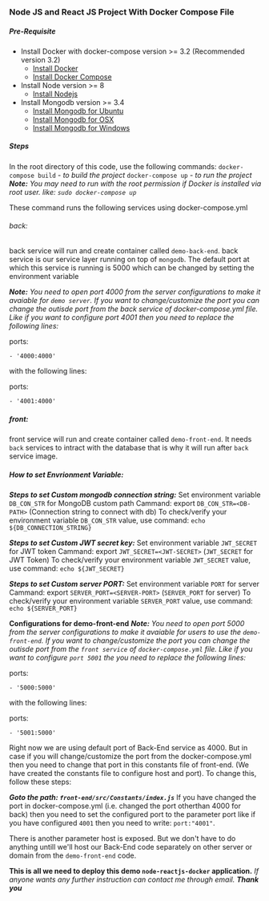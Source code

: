 ### Node JS and React JS Project With Docker Compose File

##### Pre-Requisite
- Install Docker with docker-compose version >= 3.2 (Recommended version 3.2)
     - [Install Docker](https://www.docker.com/)
     - [Install Docker Compose](https://docs.docker.com/compose/install/)
- Install Node version >= 8
     - [Install Nodejs](https://nodejs.org/en/)
- Install Mongodb version >= 3.4
     - [Install Mongodb for Ubuntu](https://docs.mongodb.com/tutorials/install-mongodb-on-ubuntu/)
     -  [Install Mongodb for OSX](https://docs.mongodb.com/manual/tutorial/install-mongodb-on-os-x/)
     -  [Install Mongodb for Windows](https://docs.mongodb.com/manual/tutorial/install-mongodb-on-windows/)

##### Steps
In the root directory of this code, use the following commands:
`docker-compose build` - _to build the project_
`docker-compose up` - _to run the project_
_**Note:** You may need to run with the root permission if Docker is installed via root user. like: `sudo docker-compose up`_

These command runs the following services using docker-compose.yml

###### back:
back service will run and create container called `demo-back-end`.
back service is our service layer running on top of `mongodb`. The default port at which this service is running is 5000 which can be changed by setting the environment variable

_***Note:*** You need to open port 4000 from the server configurations to make it avaiable for `demo server`. If you want to change/customize the port you can change the outisde port from the back service of docker-compose.yml file. Like if you want to configure port 4001 then you need to replace the following lines:_

ports:

    - '4000:4000'
with the following lines:

ports:

    - '4001:4000'

##### front:
front service will run and create container called `demo-front-end`. It needs `back` services to intract with the database that is why it will run after `back` service image.

##### How to set Envrionment Variable:
**_Steps to set Custom mongodb connection string:_**
Set environment variable `DB_CON_STR` for MongoDB custom path
Cammand: export `DB_CON_STR=<DB-PATH>` (Connection string to connect with db)
To check/verify your environment variable `DB_CON_STR` value, use command: `echo ${DB_CONNECTION_STRING}`

**_Steps to set Custom JWT secret key:_**
Set environment variable `JWT_SECRET` for JWT token
Cammand: export `JWT_SECRET=<JWT-SECRET>` (`JWT_SECRET` for JWT Token)
To check/verify your environment variable `JWT_SECRET` value, use command: `echo ${JWT_SECRET}`

**_Steps to set Custom server PORT:_**
Set environment variable `PORT` for server
Cammand: export `SERVER_PORT=<SERVER-PORT>` (`SERVER_PORT` for server)
To check/verify your environment variable `SERVER_PORT` value, use command: `echo ${SERVER_PORT}`


**Configurations for demo-front-end**
_**Note:** You need to open port 5000 from the server configurations to make it avaiable for users to use the `demo-front-end`. If you want to change/customize the port you can change the outisde port from the `front service` of `docker-compose.yml` file. Like if you want to configure `port 5001` the you need to replace the following lines:_

ports:

    - '5000:5000'
with the following lines:

ports:

    - '5001:5000'

Right now we are using default port of Back-End service as 4000. But in case if you will change/customize the port from the docker-compose.yml then you need to change that port in this constants file of front-end. (We have created the constants file to configure host and port). To change this, follow these steps:

**_Goto the path: `front-end/src/Constants/index.js`_**
If you have changed the port in docker-compose.yml (i.e. changed the port otherthan 4000 for back) then you need to set the configured port to the parameter port like if you have configured `4001` then you need to write: `port:"4001"`.

There is another parameter host is exposed. But we don't have to do anything untill we'll host our Back-End code separately on other server or domain from the `demo-front-end` code.

**This is all we need to deploy this demo `node-reactjs-docker` application.**
_If anyone wants any further instruction can contact me through email._
**_Thank you_**